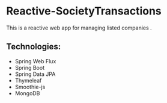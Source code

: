 # Reactive-SocietyTransactions
This is a reactive web app for managing listed companies .

## Technologies:
* Spring Web Flux
* Spring Boot
* Spring Data JPA
* Thymeleaf
* Smoothie-js
* MongoDB

